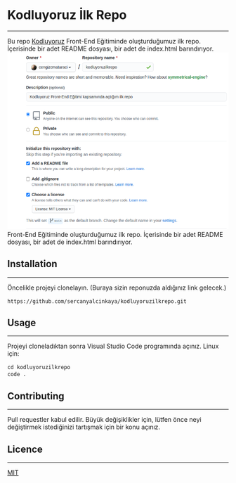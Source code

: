 # Kodluyoruz İlk Repo
---
Bu repo [Kodluyoruz](https://www.kodluyoruz.org/) Front-End Eğitiminde oluşturduğumuz ilk repo. İçerisinde bir adet README dosyası, bir adet de index.html barındırıyor.
![örnek resim](https://raw.githubusercontent.com/Kodluyoruz/taskforce/refs/heads/main/git/odev1/figures/github.png) Front-End Eğitiminde oluşturduğumuz ilk repo. İçerisinde bir adet README dosyası, bir adet de index.html barındırıyor.
## Installation
---
Öncelikle projeyi clonelayın. (Buraya sizin reponuzda aldığınız link gelecek.)

```
https://github.com/sercanyalcinkaya/kodluyoruzilkrepo.git
```
## Usage
---
Projeyi cloneladıktan sonra Visual Studio Code programında açınız.
Linux için:
```
cd kodluyoruzilkrepo
code .
```
## Contributing
---
Pull requestler kabul edilir. Büyük değişiklikler için, lütfen önce neyi değiştirmek istediğinizi tartışmak için bir konu açınız.
## Licence
---
[MIT](https://choosealicense.com/licenses/mit/)


